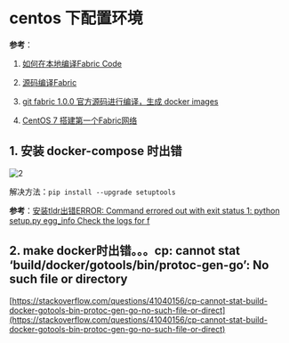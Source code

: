# centos 下配置环境

**参考**：

1. [如何在本地编译Fabric Code](https://www.cnblogs.com/studyzy/p/8030613.html)

2. [源码编译Fabric](http://keliu.me/2018/11/29/FabricCode/)

3. [git fabric 1.0.0 官方源码进行编译，生成 docker images](https://blog.csdn.net/remote_roamer/article/details/70228662)

4. [CentOS 7 搭建第一个Fabric网络](https://blog.csdn.net/line_aijava/article/details/80749052)

## 1. 安装 docker-compose 时出错

![2](http://ww1.sinaimg.cn/large/006alGmrgy1g5wza7pd6rj31cp0finct.jpg)

解决方法：`pip install --upgrade setuptools`

**参考**：[安装tldr出错ERROR: Command errored out with exit status 1: python setup.py egg_info Check the logs for f](https://blog.csdn.net/qq_37189082/article/details/97658103)

## 2. make docker时出错。。。cp: cannot stat ‘build/docker/gotools/bin/protoc-gen-go’: No such file or directory

[https://stackoverflow.com/questions/41040156/cp-cannot-stat-build-docker-gotools-bin-protoc-gen-go-no-such-file-or-direct](https://stackoverflow.com/questions/41040156/cp-cannot-stat-build-docker-gotools-bin-protoc-gen-go-no-such-file-or-direct)